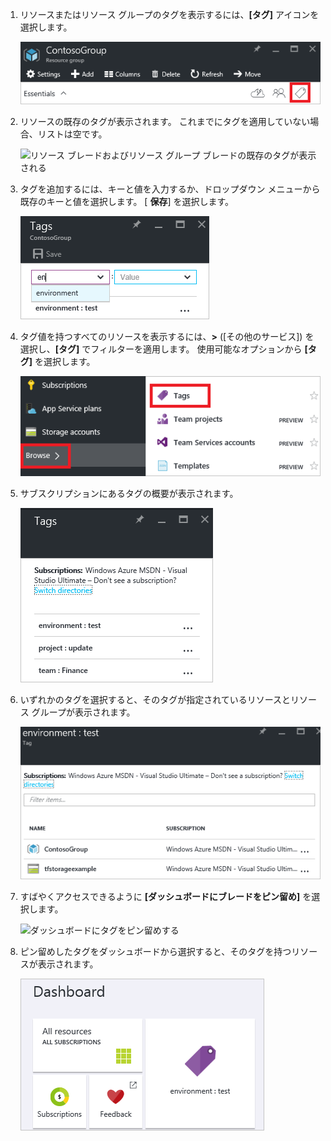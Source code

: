 1. リソースまたはリソース グループのタグを表示するには、**[タグ]** アイコンを選択します。 
   
     ![リソース ブレードおよびリソース グループ ブレードで [タグ] を選択する](./media/resource-manager-tag-resources/select-tag-icon.png)
2. リソースの既存のタグが表示されます。 これまでにタグを適用していない場合、リストは空です。 

     ![リソース ブレードおよびリソース グループ ブレードの既存のタグが表示される](./media/resource-manager-tag-resources/existing-tags.png)
3. タグを追加するには、キーと値を入力するか、ドロップダウン メニューから既存のキーと値を選択します。 [ **保存**] を選択します。

     ![新しいタグを追加する](./media/resource-manager-tag-resources/tag-resources.png)
3. タグ値を持つすべてのリソースを表示するには、**>** ([その他のサービス]) を選択し、**[タグ]** でフィルターを適用します。 使用可能なオプションから **[タグ]** を選択します。
   
     ![参照ハブによるタグの検索](./media/resource-manager-tag-resources/browse-tags.png)
4. サブスクリプションにあるタグの概要が表示されます。
   
     ![すべてのタグを表示](./media/resource-manager-tag-resources/tag-taxonomy.png)
5. いずれかのタグを選択すると、そのタグが指定されているリソースとリソース グループが表示されます。
   
     ![タグ付けされたリソースを表示](./media/resource-manager-tag-resources/show-tagged-resources.png)
6. すばやくアクセスできるように **[ダッシュボードにブレードをピン留め]** を選択します。
   
     ![ダッシュボードにタグをピン留めする](./media/resource-manager-tag-resources/pin-tag.png)
7. ピン留めしたタグをダッシュボードから選択すると、そのタグを持つリソースが表示されます。

     ![ダッシュボードにタグをピン留めする](./media/resource-manager-tag-resources/show-pinned-tag.png)
